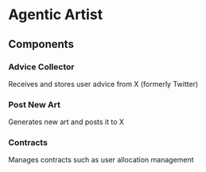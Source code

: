 # Agentic Artist

## Components

### Advice Collector
Receives and stores user advice from X (formerly Twitter)

### Post New Art
Generates new art and posts it to X

### Contracts
Manages contracts such as user allocation management
